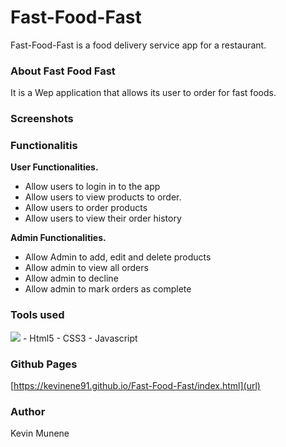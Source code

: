 # Fast-Food-Fast
Fast-Food-Fast is a food delivery service app for a restaurant.

### About Fast Food Fast 
It is a Wep application that allows its user to order for fast foods. 

### Screenshots


### Functionalitis 
**User Functionalities.**
- Allow users to login in to the app
- Allow users to view products to order.
- Allow users to order products 
- Allow users to view their order history 

**Admin Functionalities.**
- Allow Admin to add, edit and delete products 
- Allow admin to view all orders 
- Allow admin to decline 
- Allow admin to mark orders as complete 

### Tools used 
<img src="assets/landingpage.png">
- Html5 
- CSS3 
- Javascript 

### Github Pages 
[https://kevinene91.github.io/Fast-Food-Fast/index.html](url)

### Author 

Kevin Munene 